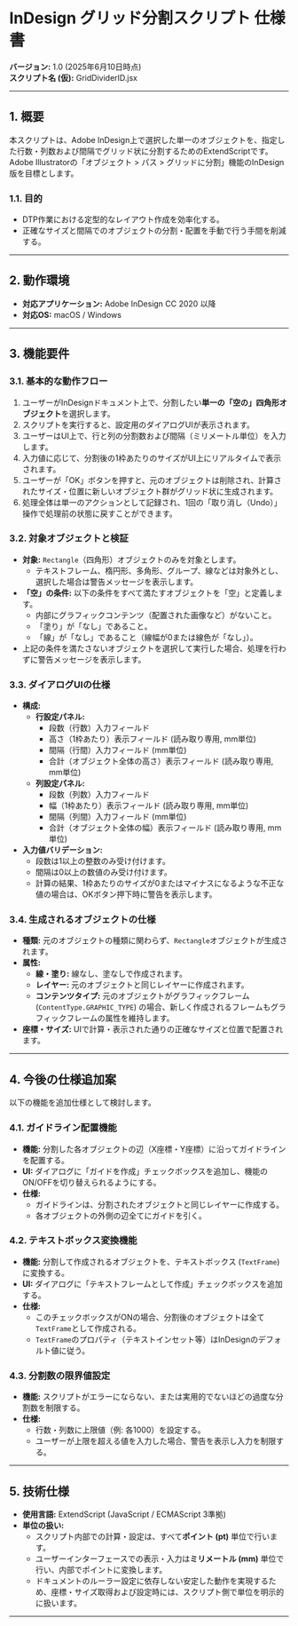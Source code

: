 # InDesign グリッド分割スクリプト 仕様書

**バージョン:** 1.0 (2025年6月10日時点)  
**スクリプト名 (仮):** GridDividerID.jsx

---

## 1. 概要

本スクリプトは、Adobe InDesign上で選択した単一のオブジェクトを、指定した行数・列数および間隔でグリッド状に分割するためのExtendScriptです。Adobe Illustratorの「オブジェクト > パス > グリッドに分割」機能のInDesign版を目標とします。

### 1.1. 目的
- DTP作業における定型的なレイアウト作成を効率化する。
- 正確なサイズと間隔でのオブジェクトの分割・配置を手動で行う手間を削減する。

---

## 2. 動作環境
- **対応アプリケーション:** Adobe InDesign CC 2020 以降
- **対応OS:** macOS / Windows

---

## 3. 機能要件

### 3.1. 基本的な動作フロー
1.  ユーザーがInDesignドキュメント上で、分割したい**単一の「空の」四角形オブジェクト**を選択します。
2.  スクリプトを実行すると、設定用のダイアログUIが表示されます。
3.  ユーザーはUI上で、行と列の分割数および間隔（ミリメートル単位）を入力します。
4.  入力値に応じて、分割後の1枠あたりのサイズがUI上にリアルタイムで表示されます。
5.  ユーザーが「OK」ボタンを押すと、元のオブジェクトは削除され、計算されたサイズ・位置に新しいオブジェクト群がグリッド状に生成されます。
6.  処理全体は単一のアクションとして記録され、1回の「取り消し（Undo）」操作で処理前の状態に戻すことができます。

### 3.2. 対象オブジェクトと検証
- **対象:** `Rectangle`（四角形）オブジェクトのみを対象とします。
    - テキストフレーム、楕円形、多角形、グループ、線などは対象外とし、選択した場合は警告メッセージを表示します。
- **「空」の条件:** 以下の条件をすべて満たすオブジェクトを「空」と定義します。
    - 内部にグラフィックコンテンツ（配置された画像など）がないこと。
    - 「塗り」が「なし」であること。
    - 「線」が「なし」であること（線幅が0または線色が「なし」）。
- 上記の条件を満たさないオブジェクトを選択して実行した場合、処理を行わずに警告メッセージを表示します。

### 3.3. ダイアログUIの仕様
- **構成:**
    - **行設定パネル:**
        - 段数（行数）入力フィールド
        - 高さ（1枠あたり）表示フィールド (読み取り専用, mm単位)
        - 間隔（行間）入力フィールド (mm単位)
        - 合計（オブジェクト全体の高さ）表示フィールド (読み取り専用, mm単位)
    - **列設定パネル:**
        - 段数（列数）入力フィールド
        - 幅（1枠あたり）表示フィールド (読み取り専用, mm単位)
        - 間隔（列間）入力フィールド (mm単位)
        - 合計（オブジェクト全体の幅）表示フィールド (読み取り専用, mm単位)
- **入力値バリデーション:**
    - 段数は1以上の整数のみ受け付けます。
    - 間隔は0以上の数値のみ受け付けます。
    - 計算の結果、1枠あたりのサイズが0またはマイナスになるような不正な値の場合は、OKボタン押下時に警告を表示します。

### 3.4. 生成されるオブジェクトの仕様
- **種類:** 元のオブジェクトの種類に関わらず、`Rectangle`オブジェクトが生成されます。
- **属性:**
    - **線・塗り:** 線なし、塗なしで作成されます。
    - **レイヤー:** 元のオブジェクトと同じレイヤーに作成されます。
    - **コンテンツタイプ:** 元のオブジェクトがグラフィックフレーム (`ContentType.GRAPHIC_TYPE`) の場合、新しく作成されるフレームもグラフィックフレームの属性を維持します。
- **座標・サイズ:** UIで計算・表示された通りの正確なサイズと位置で配置されます。

---

## 4. 今後の仕様追加案

以下の機能を追加仕様として検討します。

### 4.1. ガイドライン配置機能
- **機能:** 分割した各オブジェクトの辺（X座標・Y座標）に沿ってガイドラインを配置する。
- **UI:** ダイアログに「ガイドを作成」チェックボックスを追加し、機能のON/OFFを切り替えられるようにする。
- **仕様:**
    - ガイドラインは、分割されたオブジェクトと同じレイヤーに作成する。
    - 各オブジェクトの外側の辺全てにガイドを引く。

### 4.2. テキストボックス変換機能
- **機能:** 分割して作成されるオブジェクトを、テキストボックス (`TextFrame`) に変換する。
- **UI:** ダイアログに「テキストフレームとして作成」チェックボックスを追加する。
- **仕様:**
    - このチェックボックスがONの場合、分割後のオブジェクトは全て`TextFrame`として作成される。
    - `TextFrame`のプロパティ（テキストインセット等）はInDesignのデフォルト値に従う。

### 4.3. 分割数の限界値設定
- **機能:** スクリプトがエラーにならない、または実用的でないほどの過度な分割数を制限する。
- **仕様:**
    - 行数・列数に上限値（例: 各1000）を設定する。
    - ユーザーが上限を超える値を入力した場合、警告を表示し入力を制限する。

---

## 5. 技術仕様
- **使用言語:** ExtendScript (JavaScript / ECMAScript 3準拠)
- **単位の扱い:**
    - スクリプト内部での計算・設定は、すべて**ポイント (pt)** 単位で行います。
    - ユーザーインターフェースでの表示・入力は**ミリメートル (mm)** 単位で行い、内部でポイントに変換します。
    - ドキュメントのルーラー設定に依存しない安定した動作を実現するため、座標・サイズ取得および設定時には、スクリプト側で単位を明示的に扱います。

---
